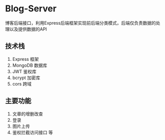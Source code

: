# Blog-Server
博客后端接口，利用Express后端框架实现前后端分类模式，后端仅负责数据的处理以及提供数据的API

## 技术栈
1. Express 框架
2. MongoDB 数据库
3. JWT 鉴权库
4. bcrypt 加密库
5. cors 跨域

## 主要功能
1. 文章的增删改查
2. 登录
3. 图片上传
4. 鉴权拦截访问接口
等
